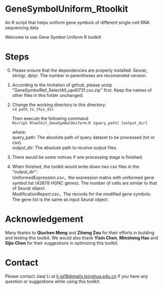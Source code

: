 # GeneSymbolUniform_Rtoolkit
An R script that helps uniform gene symbols of different single-cell RNA sequencing data

Welcome to use Gene Symbol Uniform R toolkit!

# Steps
0. Please ensure that the dependencies are properly installed: Seurat, stringr, dplyr. The number in parentheses are recomended version.    
  
1. According to the limitation of github, please unzip "GeneSymbolRef_SelectAll_upd0731.csv.zip" first. Keep the names of other files in this folder unchanged.  
  
2. Change the working directory to this directory:  
`cd path_to_this_dir`  
  
    Then execute the following command:  
`Rscript Rtoolkit_GeneSymbolUniform.R [query_path] [output_dir]`  
  
    where:  
    query_path: The absolute path of query dataset to be processed (txt or csv).    
    output_dir: The absolute path to receive output files.    
  
3. There would be some notices if one processing stage is finished.  
  
5. When finished, the toolkit would write down two csv files in the "output_dir":  
UniformedExpression.csv，the expression matrix with uniformed gene symbol list (43878 HGNC genes). The number of cells are similar to that of Seurat object.  
ModificationReport.csv，The records for the modified gene symbols. The gene list is the same as input Seurat object.  


# Acknowledgement
Many thanks to **Qiuchen Meng** and **Ziheng Zou** for their efforts in building and testing this toolkit. We would also thank **Yixin Chen**, **Minsheng Hao** and **Sijie Chen** for their suggestions in optimizing this toolkit.

# Contact
Please contact Jiaqi Li at li-jq18@mails.tsinghua.edu.cn if you have any question or suggestions while using this toolkit.
